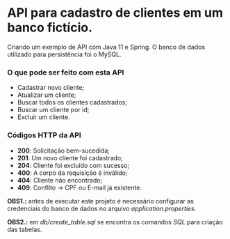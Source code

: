 # API para cadastro de clientes em um banco fictício.

Criando um exemplo de API com Java 11 e Spring. O banco de dados utilizado para persistência foi o MySQL.

### O que pode ser feito com esta API
- Cadastrar novo cliente;
- Atualizar um cliente;
- Buscar todos os clientes cadastrados;
- Buscar um cliente por id;
- Excluir um cliente.

### Códigos HTTP da API
- **200**: Solicitação bem-sucedida;
- **201**: Um novo cliente foi cadastrado;
- **204**: Cliente foi excluído com sucesso;
- **400**: A corpo da requisição é inválido;
- **404**: Cliente não encontrado;
- **409**: Conflito -> CPF ou E-mail já existente.

**OBS1.:** antes de executar este projeto é necessário configurar as credenciais do banco de dados no arquivo *application.properties*.

**OBS2.:** em *db/create_table.sql* se encontra os comandos *SQL* para criação das tabelas. 